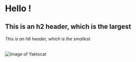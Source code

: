 # Hello !
## This is an h2 header, which is the largest
###### This is an h6 header, which is the smallest
![Image of Yaktocat](https://octodex.github.com/images/yaktocat.png)
